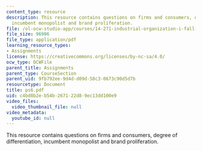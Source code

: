 ```yaml
---
content_type: resource
description: This resource contains questions on firms and consumers, degree of differentiation,
  incumbent monopolist and brand proliferation.
file: /ol-ocw-studio-app/courses/14-271-industrial-organization-i-fall-2005/c4bd8b2eb54b267122d89ec13dd100e9_ps6.pdf
file_size: 96906
file_type: application/pdf
learning_resource_types:
- Assignments
license: https://creativecommons.org/licenses/by-nc-sa/4.0/
ocw_type: OCWFile
parent_title: Assignments
parent_type: CourseSection
parent_uid: 9fb792ee-9d4d-d09d-58c3-0673c90d5d7b
resourcetype: Document
title: ps6.pdf
uid: c4bd8b2e-b54b-2671-22d8-9ec13dd100e9
video_files:
  video_thumbnail_file: null
video_metadata:
  youtube_id: null
---
```

This resource contains questions on firms and consumers, degree of differentiation, incumbent monopolist and brand proliferation.